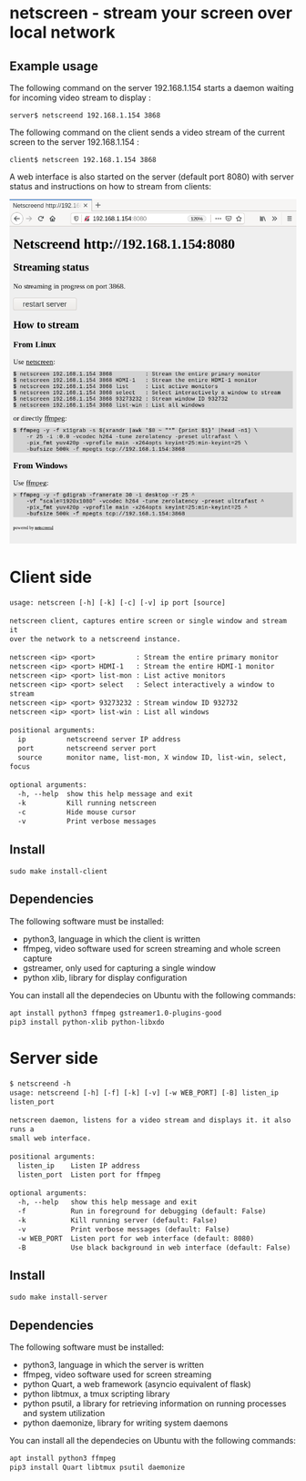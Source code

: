 # netscreen - stream your screen over local network

## Example usage

The following command on the server 192.168.1.154 starts a daemon waiting for incoming video stream to display :

```
server$ netscreend 192.168.1.154 3868
```

The following command on the client sends a video stream of the current screen to the server 192.168.1.154 :
```
client$ netscreen 192.168.1.154 3868
```

A web interface is also started on the server (default port 8080) with server status and instructions on how to stream from clients:

![netscreend web server](/demo/netscreend_web.png?raw=true "netscreend web server")

# Client side

```
usage: netscreen [-h] [-k] [-c] [-v] ip port [source]

netscreen client, captures entire screen or single window and stream it
over the network to a netscreend instance.

netscreen <ip> <port>          : Stream the entire primary monitor
netscreen <ip> <port> HDMI-1   : Stream the entire HDMI-1 monitor
netscreen <ip> <port> list-mon : List active monitors
netscreen <ip> <port> select   : Select interactively a window to stream
netscreen <ip> <port> 93273232 : Stream window ID 932732
netscreen <ip> <port> list-win : List all windows

positional arguments:
  ip          netscreend server IP address
  port        netscreend server port
  source      monitor name, list-mon, X window ID, list-win, select, focus

optional arguments:
  -h, --help  show this help message and exit
  -k          Kill running netscreen
  -c          Hide mouse cursor
  -v          Print verbose messages
```

## Install

```
sudo make install-client
```

## Dependencies

The following software must be installed:
* python3, language in which the client is written
* ffmpeg, video software used for screen streaming and whole screen capture
* gstreamer, only used for capturing a single window
* python xlib, library for display configuration

You can install all the dependecies on Ubuntu with the following commands:
```
apt install python3 ffmpeg gstreamer1.0-plugins-good
pip3 install python-xlib python-libxdo
```

# Server side

```
$ netscreend -h
usage: netscreend [-h] [-f] [-k] [-v] [-w WEB_PORT] [-B] listen_ip listen_port

netscreen daemon, listens for a video stream and displays it. it also runs a
small web interface.

positional arguments:
  listen_ip    Listen IP address
  listen_port  Listen port for ffmpeg

optional arguments:
  -h, --help   show this help message and exit
  -f           Run in foreground for debugging (default: False)
  -k           Kill running server (default: False)
  -v           Print verbose messages (default: False)
  -w WEB_PORT  Listen port for web interface (default: 8080)
  -B           Use black background in web interface (default: False)
```

## Install

```
sudo make install-server
```

## Dependencies

The following software must be installed:
* python3, language in which the server is written
* ffmpeg, video software used for screen streaming
* python Quart, a web framework (asyncio equivalent of flask)
* python libtmux, a tmux scripting library
* python psutil, a library for retrieving information on running processes and system utilization
* python daemonize, library for writing system daemons

You can install all the dependecies on Ubuntu with the following commands:
```
apt install python3 ffmpeg
pip3 install Quart libtmux psutil daemonize
```
